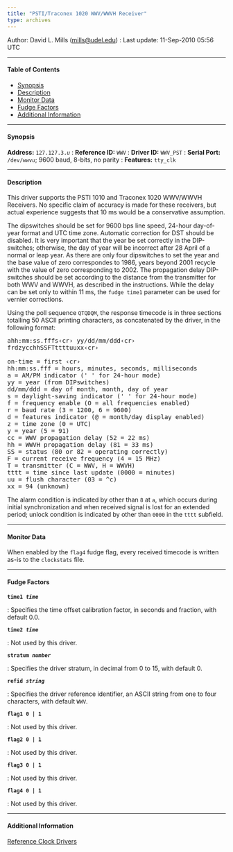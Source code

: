 ```yaml
---
title: "PSTI/Traconex 1020 WWV/WWVH Receiver"
type: archives
---
```


Author: David L. Mills (mills@udel.edu)
: Last update: 11-Sep-2010 05:56 UTC

* * *

#### Table of Contents

*   [Synopsis](/documentation/drivers/driver3/#synopsis)
*   [Description](/documentation/drivers/driver3/#description)
*   [Monitor Data](/documentation/drivers/driver3/#monitor-data)
*   [Fudge Factors](/documentation/drivers/driver3/#fudge-factors)
*   [Additional Information](/documentation/drivers/driver3/#additional-information)

* * *

#### Synopsis

**Address:** <code>127.127.3._u_</code>
: **Reference ID:** `WWV`
: **Driver ID:** `WWV_PST`
: **Serial Port:** <code>/dev/wwv*u*</code>; 9600 baud, 8-bits, no parity
: **Features:** `tty_clk`

* * *

#### Description

This driver supports the PSTI 1010 and Traconex 1020 WWV/WWVH Receivers. No specific claim of accuracy is made for these receivers, but actual experience suggests that 10 ms would be a conservative assumption.

The dipswitches should be set for 9600 bps line speed, 24-hour day-of-year format and UTC time zone. Automatic correction for DST should be disabled. It is very important that the year be set correctly in the DIP-switches; otherwise, the day of year will be incorrect after 28 April of a normal or leap year. As there are only four dipswitches to set the year and the base value of zero correspondes to 1986, years beyond 2001 recycle with the value of zero corresponding to 2002. The propagation delay DIP-switches should be set according to the distance from the transmitter for both WWV and WWVH, as described in the instructions. While the delay can be set only to within 11 ms, the `fudge time1` parameter can be used for vernier corrections.

Using the poll sequence `QTQDQM`, the response timecode is in three sections totalling 50 ASCII printing characters, as concatenated by the driver, in the following format:

<pre>ahh:mm:ss.fffs&lsaquo;cr&rsaquo; yy/dd/mm/ddd&lsaquo;cr&rsaquo;
frdzycchhSSFTttttuuxx&lsaquo;cr&rsaquo;

on-time = first &lsaquo;cr&rsaquo;
hh:mm:ss.fff = hours, minutes, seconds, milliseconds
a = AM/PM indicator (' ' for 24-hour mode)
yy = year (from DIPswitches)
dd/mm/ddd = day of month, month, day of year
s = daylight-saving indicator (' ' for 24-hour mode)
f = frequency enable (O = all frequencies enabled)
r = baud rate (3 = 1200, 6 = 9600)
d = features indicator (@ = month/day display enabled)
z = time zone (0 = UTC)
y = year (5 = 91)
cc = WWV propagation delay (52 = 22 ms)
hh = WWVH propagation delay (81 = 33 ms)
SS = status (80 or 82 = operating correctly)
F = current receive frequency (4 = 15 MHz)
T = transmitter (C = WWV, H = WWVH)
tttt = time since last update (0000 = minutes)
uu = flush character (03 = ^c)
xx = 94 (unknown)</pre>

The alarm condition is indicated by other than `8` at `a`, which occurs during initial synchronization and when received signal is lost for an extended period; unlock condition is indicated by other than `0000` in the `tttt` subfield.

* * *

#### Monitor Data

When enabled by the `flag4` fudge flag, every received timecode is written as-is to the `clockstats` file.

* * *

#### Fudge Factors

<code>**time1 _time_**</code>

: Specifies the time offset calibration factor, in seconds and fraction, with default 0.0.

<code>**time2 _time_**</code>

: Not used by this driver.

<code>**stratum _number_**</code>

: Specifies the driver stratum, in decimal from 0 to 15, with default 0.

<code>**refid _string_**</code>

: Specifies the driver reference identifier, an ASCII string from one to four characters, with default `WWV`.

<code>**flag1 0 | 1**</code>

: Not used by this driver.

<code>**flag2 0 | 1**</code>

: Not used by this driver.

<code>**flag3 0 | 1**</code>

: Not used by this driver.

<code>**flag4 0 | 1**</code>

: Not used by this driver.

* * *

#### Additional Information

[Reference Clock Drivers](/documentation/4.2.8-series/refclock/)